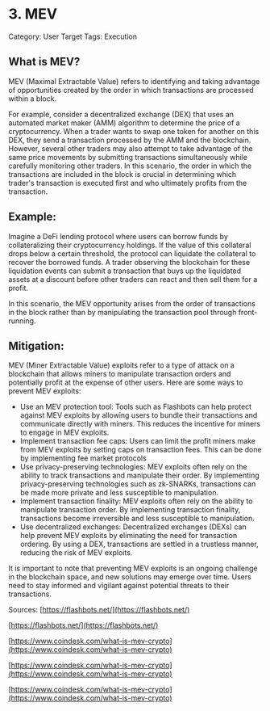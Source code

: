 # 3. MEV

Category: User Target
Tags: Execution

## What is MEV?

MEV (Maximal Extractable Value) refers to identifying and taking advantage of opportunities created by the order in which transactions are processed within a block.

For example, consider a decentralized exchange (DEX) that uses an automated market maker (AMM) algorithm to determine the price of a cryptocurrency. When a trader wants to swap one token for another on this DEX, they send a transaction processed by the AMM and the blockchain. However, several other traders may also attempt to take advantage of the same price movements by submitting transactions simultaneously while carefully monitoring other traders. In this scenario, the order in which the transactions are included in the block is crucial in determining which trader's transaction is executed first and who ultimately profits from the transaction.

## Example:

Imagine a DeFi lending protocol where users can borrow funds by collateralizing their cryptocurrency holdings. If the value of this collateral drops below a certain threshold, the protocol can liquidate the collateral to recover the borrowed funds. A trader observing the blockchain for these liquidation events can submit a transaction that buys up the liquidated assets at a discount before other traders can react and then sell them for a profit.

In this scenario, the MEV opportunity arises from the order of transactions in the block rather than by manipulating the transaction pool through front-running.

## Mitigation:

MEV (Miner Extractable Value) exploits refer to a type of attack on a blockchain that allows miners to manipulate transaction orders and potentially profit at the expense of other users. Here are some ways to prevent MEV exploits:

- Use an MEV protection tool: Tools such as Flashbots can help protect against MEV exploits by allowing users to bundle their transactions and communicate directly with miners. This reduces the incentive for miners to engage in MEV exploits.
- Implement transaction fee caps: Users can limit the profit miners make from MEV exploits by setting caps on transaction fees. This can be done by implementing fee market protocols
- Use privacy-preserving technologies: MEV exploits often rely on the ability to track transactions and manipulate their order. By implementing privacy-preserving technologies such as zk-SNARKs, transactions can be made more private and less susceptible to manipulation.
- Implement transaction finality: MEV exploits often rely on the ability to manipulate transaction order. By implementing transaction finality, transactions become irreversible and less susceptible to manipulation.
- Use decentralized exchanges: Decentralized exchanges (DEXs) can help prevent MEV exploits by eliminating the need for transaction ordering. By using a DEX, transactions are settled in a trustless manner, reducing the risk of MEV exploits.

It is important to note that preventing MEV exploits is an ongoing challenge in the blockchain space, and new solutions may emerge over time. Users need to stay informed and vigilant against potential threats to their transactions.

Sources: [https://flashbots.net/](https://flashbots.net/)

[https://flashbots.net/](https://flashbots.net/)

[https://www.coindesk.com/what-is-mev-crypto](https://www.coindesk.com/what-is-mev-crypto)

[https://www.coindesk.com/what-is-mev-crypto](https://www.coindesk.com/what-is-mev-crypto)

[https://www.coindesk.com/what-is-mev-crypto](https://www.coindesk.com/what-is-mev-crypto)